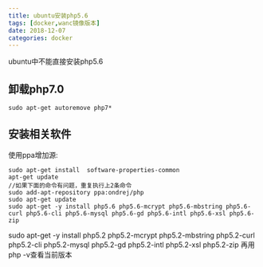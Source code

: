 ```yaml
---
title: ubuntu安装php5.6
tags: [docker,wanc镜像版本]
date: 2018-12-07
categories: docker
---
```


ubuntu中不能直接安装php5.6

<!--more-->

## 卸载php7.0
```
sudo apt-get autoremove php7*
```

## 安装相关软件

使用ppa增加源:
```
sudo apt-get install  software-properties-common
apt-get update
//如果下面的命令有问题，重复执行上2条命令
sudo add-apt-repository ppa:ondrej/php  
sudo apt-get update 
sudo apt-get -y install php5.6 php5.6-mcrypt php5.6-mbstring php5.6-curl php5.6-cli php5.6-mysql php5.6-gd php5.6-intl php5.6-xsl php5.6-zip
```


sudo apt-get -y install php5.2 php5.2-mcrypt php5.2-mbstring php5.2-curl php5.2-cli php5.2-mysql php5.2-gd php5.2-intl php5.2-xsl php5.2-zip
再用php -v查看当前版本



